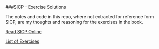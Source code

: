 ###SICP -  Exercise Solutions

The notes and code in this repo, where not extracted for reference form SICP, are my thoughts and reasoning for the exercises in the book.

[Read SICP Online](http://mitpress.mit.edu/sicp/full-text/book/book.html)

[List of Exercises](http://mitpress.mit.edu/sicp/full-text/book/book-Z-H-37.html#%_chap_Temp_850)